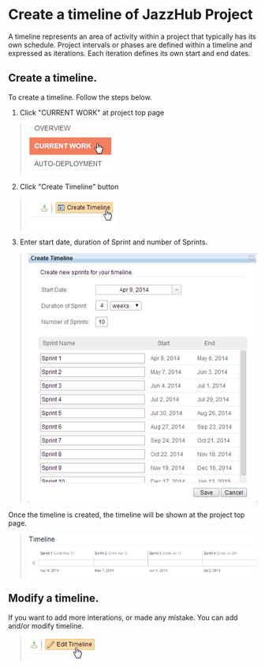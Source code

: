 # Create a timeline of JazzHub Project

A timeline represents an area of activity within a project that typically has its 
own schedule. Project intervals or phases are defined within a timeline and expressed 
as iterations. Each iteration defines its own start and end dates.

## Create a timeline.


To create a timeline. Follow the steps below.

1. Click "CURRENT WORK" at project top page
>  ![CURRENT WORK](../images/trackplan/timeline.currentwork.png)
2. Click "Create Timeline" button
>  ![Create Timeline](../images/trackplan/timeline.createtimeline.png)
3. Enter start date, duration of Sprint and number of Sprints.
>  ![Timeline Dialog](../images/trackplan/timeline.timelinedialog.png)

Once the timeline is created, the timeline will be shown at the project top page.

> ![Timeline Display](../images/trackplan/timeline.timelinedisplay.png)



## Modify a timeline.

If you want to add more interations, or made any mistake. You can add and/or modify timeline.

>  ![Edit Timeline](../images/trackplan/timeline.edittimeline.png)



